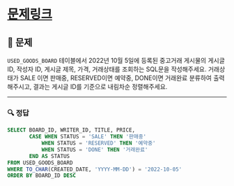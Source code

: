 # [문제링크](https://school.programmers.co.kr/learn/courses/30/lessons/164672)

## 📝 문제

`USED_GOODS_BOARD` 테이블에서 2022년 10월 5일에 등록된 중고거래 게시물의 게시글 ID, 작성자 ID, 게시글 제목, 가격, 거래상태를 조회하는 SQL문을 작성해주세요. 거래상태가 SALE 이면 판매중, RESERVED이면 예약중, DONE이면 거래완료 분류하여 출력해주시고, 결과는 게시글 ID를 기준으로 내림차순 정렬해주세요.

---

### 🔍 정답

```sql
SELECT BOARD_ID, WRITER_ID, TITLE, PRICE, 
       CASE WHEN STATUS = 'SALE' THEN '판매중'
           WHEN STATUS = 'RESERVED' THEN '예약중'
           WHEN STATUS = 'DONE' THEN '거래완료'
       END AS STATUS
FROM USED_GOODS_BOARD
WHERE TO_CHAR(CREATED_DATE, 'YYYY-MM-DD') = '2022-10-05'
ORDER BY BOARD_ID DESC
```